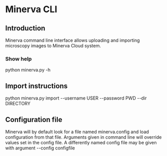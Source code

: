 # Minerva CLI

## Introduction

Minerva command line interface allows uploading and importing microscopy images to Minerva Cloud system.

### Show help

python minerva.py -h
## Import instructions

python minerva.py import --username USER --password PWD --dir DIRECTORY

## Configuration file

Minerva will by default look for a file named minerva.config and load configuration from that file. Arguments given in command line will override values set in the config file. A differently named config file may be given with argument --config configfile